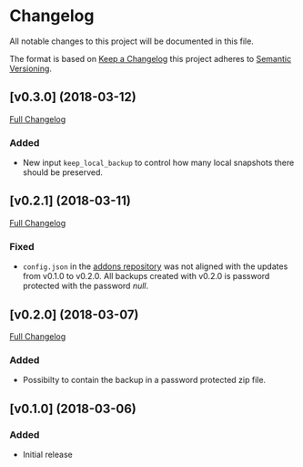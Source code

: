 # Changelog
All notable changes to this project will be documented in this file.

The format is based on [Keep a Changelog][keep-a-changelog] this project adheres to [Semantic Versioning][semantic-versioning].

## [v0.3.0] (2018-03-12)

[Full Changelog](https://github.com/DesaiSamir/Custom-Remote-Backup/compare/v0.2.1...v0.3.0)

### Added

- New input `keep_local_backup` to control how many local snapshots there should be preserved.

## [v0.2.1] (2018-03-11)

[Full Changelog](https://github.com/DesaiSamir/Custom-Remote-Backup/compare/v0.2.0...v0.2.1)

### Fixed

- `config.json` in the [addons repository][addons-repo] was not aligned with the updates from v0.1.0 to v0.2.0. All backups created with v0.2.0 is password protected with the password _null_.


## [v0.2.0] (2018-03-07)

[Full Changelog](https://github.com/DesaiSamir/Custom-Remote-Backup/compare/v0.1.0...v0.2.0)

### Added

- Possibilty to contain the backup in a password protected zip file.

## [v0.1.0] (2018-03-06)

### Added

- Initial release

[keep-a-changelog]: http://keepachangelog.com/en/1.0.0/
[semantic-versioning]: http://semver.org/spec/v2.0.0.html
[addons-repo]: https://github.com/DesaiSamir/hassio-addons/blob/master/remote-backup/config.json
